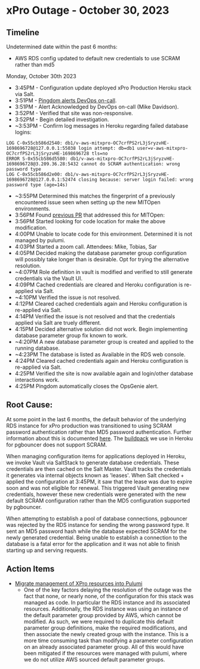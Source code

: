 

# xPro Outage - October 30, 2023

## Timeline

Undetermined date within the past 6 months:

- AWS RDS config updated to default new credentials to use SCRAM rather than md5

Monday, October 30th 2023
- 3:45PM - Configuration update deployed xPro Production Heroku stack via Salt.
- 3:51PM - [Pingdom alerts DevOps on-call](https://mitodl.app.opsgenie.com/alert/detail/909993c0-72e7-4433-9e9e-30a2196e8f87-1698695490940/details).
- 3:51PM - Alert Acknowledged by DevOps on-call (Mike Davidson).
- 3:52PM - Verified that site was non-responsive.
- 3:52PM - Begin detailed investigation.
- ~3:53PM - Confirm log messages in Heroku regarding failed database logins:
```
LOG C-0x55cb586d2540: db1/v-aws-mitxpro-OC7crfPS2rL3jSryzvHE-1698696728@127.0.0.1:55038 login attempt: db=db1 user=v-aws-mitxpro-OC7crfPS2rL3jSryzvHE-1698696728 tls=no
ERROR S-0x55cb586d5580: db1/v-aws-mitxpro-OC7crfPS2rL3jSryzvHE-1698696728@3.209.36.28:5432 cannot do SCRAM authentication: wrong password type
LOG C-0x55cb586d2e00: db1/v-aws-mitxpro-OC7crfPS2rL3jSryzvHE-1698696728@127.0.0.1:52474 closing because: server login failed: wrong password type (age=14s)
```
- ~3:55PM Determined this matches the fingerprint of a previously encountered issue seen when setting up the new MITOpen environments.
- 3:56PM Found [previous PR](https://github.com/mitodl/ol-infrastructure/pull/1703) that addressed this for MITOpen:
- 3:56PM Started looking for code location for make the above modification.
- 4:00PM Unable to locate code for this environment. Determined it is not managed by pulumi.
- 4:03PM Started a zoom call. Attendees: Mike, Tobias, Sar
- 4:05PM Decided making the database parameter group configuration will possibly take longer than is desirable. Opt for trying the alternative resolution.
- ~4:07PM Role definition in vault is modified and verified to still generate credentials via the Vault UI.
- 4:09PM Cached credentials are cleared and Heroku configuration is re-applied via Salt.
- ~4:10PM Verified the issue is not resolved.
- 4:12PM Cleared cached credentials again and Heroku configuration is re-applied via Salt.
- 4:14PM Verified the issue is not resolved and that the credentials applied via Salt are truely different.
- 4:15PM Decided alternative solution did not work. Begin implementing database parameter group fix known to work.
- ~4:20PM A new database parameter group is created and applied to the running database.
- ~4:23PM The database is listed as Available in the RDS web console.
- 4:24PM Cleared cached credentials again and Heroku configuration is re-applied via Salt.
- 4:25PM Verified the site is now available again and login/other database interactions work.
- 4:25PM Pingdom automatically closes the OpsGenie alert.

## Root Cause:

At some point in the last 6 months, the default behavior of the underlying RDS instance for xPro production was transitioned to using SCRAM password authentication rather than MD5 password authentication. Further information about this is documented [here](https://docs.aws.amazon.com/AmazonRDS/latest/UserGuide/Appendix.PostgreSQL.CommonDBATasks.Roles.html). The [buildpack](https://github.com/heroku/heroku-buildpack-pgbouncer/issues/155) we use in Heroku for pgbouncer does not support SCRAM.

When managing configuration items for applications deployed in Heroku, we invoke Vault via SaltStack to generate database credentials. These credentials are then cached on the Salt Master. Vault tracks the credentials it generates via internal objects known as 'leases'. When Salt checked + applied the configuration at 3:45PM, it saw that the lease was due to expire soon and was not eligible for renewal. This triggered Vault generating new credentials, however these new credentials were generated with the new default SCRAM configuration rather than the MD5 configuration supported by pgbouncer.

When attempting to establish a pool of database connections, pgbouncer was rejected by the RDS instance for sending the wrong password type. It sent an MD5 password hash while the database expected SCRAM for the newly generated credential. Being unable to establish a connection to the database is a fatal error for the application and it was not able to finish starting up and serving requests.

## Action Items

- [Migrate management of XPro resources into Pulumi](https://github.com/mitodl/ol-infrastructure/issues/1886)
  - One of the key factors delaying the resolution of the outage was the fact that none, or nearly none, of the configuration for this stack was managed as code. In particular the RDS instance and its associated resources. Additionally, the RDS instance was using an instance of the default parameter group provided by AWS, which cannot be modified. As such, we were required to duplicate this default parameter group definitions, make the required modifications, and then associate the newly created group with the instance. This is a more time consuming task than modifying a parameter configuration on an already associated parameter group. All of this would have been mitigated if the resources were managed with pulumi, where we do not utilize AWS sourced default parameter groups.
